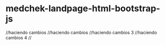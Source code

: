 # medchek-landpage-html-bootstrap-js
//haciendo cambios
//haciendo cambios
//haciendo cambios 3
//haciendo cambios 4
//
